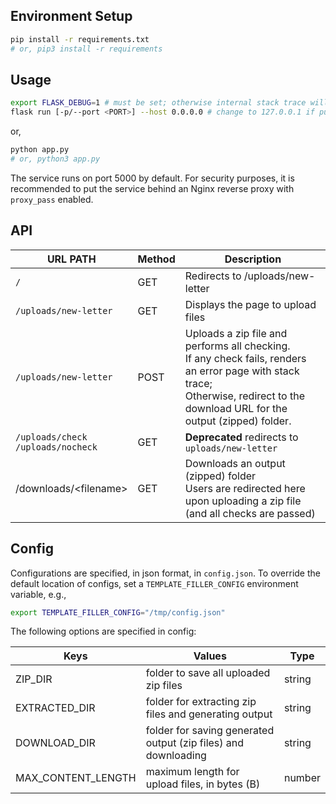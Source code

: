 ## Environment Setup

```bash
pip install -r requirements.txt
# or, pip3 install -r requirements
```

## Usage

```bash
export FLASK_DEBUG=1 # must be set; otherwise internal stack trace will not be printed
flask run [-p/--port <PORT>] --host 0.0.0.0 # change to 127.0.0.1 if put behind an Nginx server
```

or, 

```bash
python app.py
# or, python3 app.py
```

The service runs on port 5000 by default. For security purposes, it is recommended to put the service behind an Nginx reverse proxy with `proxy_pass` enabled.

## API

| URL PATH              | Method | Description                                                  |
| --------------------- | ------ | ------------------------------------------------------------ |
| `/` | GET    | Redirects to /uploads/new-letter |
| `/uploads/new-letter` | GET    | Displays the page to upload files        |
| `/uploads/new-letter` | POST   | Uploads a zip file and performs all checking.<br />If any check fails, renders an error page with stack trace; <br />Otherwise, redirect to the download URL for the output (zipped) folder. |
| `/uploads/check`<br>`/uploads/nocheck` | GET | **Deprecated** redirects to `uploads/new-letter` |
| /downloads/\<filename\> | GET    | Downloads an output (zipped) folder<br />Users are redirected here upon uploading a zip file (and all checks are passed) |

## Config

Configurations are specified, in json format, in `config.json`. To override the default location of configs, set a `TEMPLATE_FILLER_CONFIG` environment variable, e.g.,

```bash
export TEMPLATE_FILLER_CONFIG="/tmp/config.json"
```

The following options are specified in config:

| Keys               | Values                                                       | Type   |
| ------------------ | ------------------------------------------------------------ | ------ |
| ZIP_DIR            | folder to save all uploaded zip files                        | string |
| EXTRACTED_DIR      | folder for extracting zip files and generating output        | string |
| DOWNLOAD_DIR       | folder for saving generated output (zip files) and downloading | string |
| MAX_CONTENT_LENGTH | maximum length for upload files, in bytes (B)                | number |
